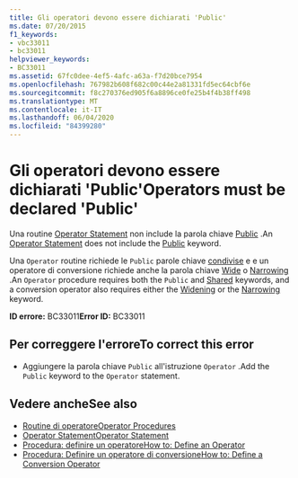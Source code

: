 ```yaml
---
title: Gli operatori devono essere dichiarati 'Public'
ms.date: 07/20/2015
f1_keywords:
- vbc33011
- bc33011
helpviewer_keywords:
- BC33011
ms.assetid: 67fc0dee-4ef5-4afc-a63a-f7d20bce7954
ms.openlocfilehash: 767982b608f682c00c44e2a81331fd5ec64cbf6e
ms.sourcegitcommit: f8c270376ed905f6a8896ce0fe25b4f4b38ff498
ms.translationtype: MT
ms.contentlocale: it-IT
ms.lasthandoff: 06/04/2020
ms.locfileid: "84399280"
---
```

# <a name="operators-must-be-declared-public"></a><span data-ttu-id="e2bdf-102">Gli operatori devono essere dichiarati 'Public'</span><span class="sxs-lookup"><span data-stu-id="e2bdf-102">Operators must be declared 'Public'</span></span>
<span data-ttu-id="e2bdf-103">Una routine [Operator Statement](../language-reference/statements/operator-statement.md) non include la parola chiave [Public](../language-reference/modifiers/public.md) .</span><span class="sxs-lookup"><span data-stu-id="e2bdf-103">An [Operator Statement](../language-reference/statements/operator-statement.md) does not include the [Public](../language-reference/modifiers/public.md) keyword.</span></span>  
  
 <span data-ttu-id="e2bdf-104">Una `Operator` routine richiede le `Public` parole chiave [condivise](../language-reference/modifiers/shared.md) e e un operatore di conversione richiede anche la parola chiave [Wide](../language-reference/modifiers/widening.md) o [Narrowing](../language-reference/modifiers/narrowing.md) .</span><span class="sxs-lookup"><span data-stu-id="e2bdf-104">An `Operator` procedure requires both the `Public` and [Shared](../language-reference/modifiers/shared.md) keywords, and a conversion operator also requires either the [Widening](../language-reference/modifiers/widening.md) or the [Narrowing](../language-reference/modifiers/narrowing.md) keyword.</span></span>  
  
 <span data-ttu-id="e2bdf-105">**ID errore:** BC33011</span><span class="sxs-lookup"><span data-stu-id="e2bdf-105">**Error ID:** BC33011</span></span>  
  
## <a name="to-correct-this-error"></a><span data-ttu-id="e2bdf-106">Per correggere l'errore</span><span class="sxs-lookup"><span data-stu-id="e2bdf-106">To correct this error</span></span>  
  
- <span data-ttu-id="e2bdf-107">Aggiungere la parola chiave `Public` all'istruzione `Operator` .</span><span class="sxs-lookup"><span data-stu-id="e2bdf-107">Add the `Public` keyword to the `Operator` statement.</span></span>  
  
## <a name="see-also"></a><span data-ttu-id="e2bdf-108">Vedere anche</span><span class="sxs-lookup"><span data-stu-id="e2bdf-108">See also</span></span>

- [<span data-ttu-id="e2bdf-109">Routine di operatore</span><span class="sxs-lookup"><span data-stu-id="e2bdf-109">Operator Procedures</span></span>](../programming-guide/language-features/procedures/operator-procedures.md)
- [<span data-ttu-id="e2bdf-110">Operator Statement</span><span class="sxs-lookup"><span data-stu-id="e2bdf-110">Operator Statement</span></span>](../language-reference/statements/operator-statement.md)
- [<span data-ttu-id="e2bdf-111">Procedura: definire un operatore</span><span class="sxs-lookup"><span data-stu-id="e2bdf-111">How to: Define an Operator</span></span>](../programming-guide/language-features/procedures/how-to-define-an-operator.md)
- [<span data-ttu-id="e2bdf-112">Procedura: Definire un operatore di conversione</span><span class="sxs-lookup"><span data-stu-id="e2bdf-112">How to: Define a Conversion Operator</span></span>](../programming-guide/language-features/procedures/how-to-define-a-conversion-operator.md)
